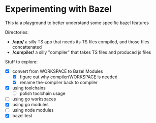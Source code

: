 # Experimenting with Bazel

This ia a playground to better understand some specific bazel features

Directories:
* **/app/** a silly TS app that needs its TS files compiled, and those files concattenated
* **/compiler/** a silly "compiler" that takes TS files and produced js files


Stuff to explore:
* [x] convert from WORKSPACE to Bazel Modules
  * [x] figure out why compiler/WORKSPACE is needed
  * [x] rename the-compiler back to compiler
* [x] using toolchains
  * [ ] polish toolchain usage
* [ ] using go workspaces
* [x] using go modules
* [ ] using node modules
* [x] bazel test
